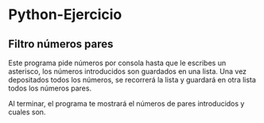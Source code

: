 # Python-Ejercicio
## Filtro números pares
<p> Este programa pide números por consola hasta que le escribes un asterisco, los números introducidos son guardados en una lista.
  Una vez depositados todos los números, se recorrerá la lista y guardará en otra lista todos los números pares.</p>
  
<p> Al terminar, el programa te mostrará el números de pares introducidos y cuales son.</p>
